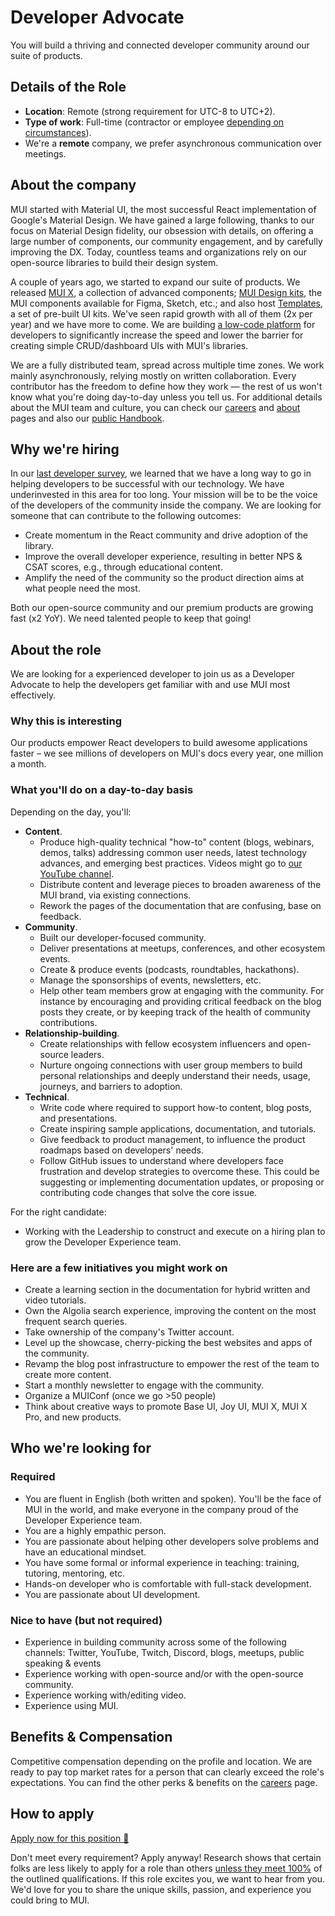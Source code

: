 # Developer Advocate

<p class="description">You will build a thriving and connected developer community around our suite of products.</p>

## Details of the Role

- **Location**: Remote (strong requirement for UTC-8 to UTC+2).
- **Type of work**: Full-time (contractor or employee [depending on circumstances](https://mui-org.notion.site/Hiring-FAQ-64763b756ae44c37b47b081f98915501#494af1f358794028beb4b7697b5d3102)).
- We're a **remote** company, we prefer asynchronous communication over meetings.

## About the company

MUI started with Material UI, the most successful React implementation of Google's Material Design.
We have gained a large following, thanks to our focus on Material Design fidelity, our obsession with details, on offering a large number of components, our community engagement, and by carefully improving the DX.
Today, countless teams and organizations rely on our open-source libraries to build their design system.

A couple of years ago, we started to expand our suite of products.
We released [MUI X](https://mui.com/x/), a collection of advanced components; [MUI Design kits](https://mui.com/design-kits/), the MUI components available for Figma, Sketch, etc.; and also host [Templates](https://mui.com/templates/), a set of pre-built UI kits.
We've seen rapid growth with all of them (2x per year) and we have more to come.
We are building [a low-code platform](https://mui.com/toolpad/) for developers to significantly increase the speed and lower the barrier for creating simple CRUD/dashboard UIs with MUI's libraries.

We are a fully distributed team, spread across multiple time zones.
We work mainly asynchronously, relying mostly on written collaboration.
Every contributor has the freedom to define how they work — the rest of us won't know what you're doing day-to-day unless you tell us.
For additional details about the MUI team and culture, you can check our [careers](https://mui.com/careers/) and [about](https://mui.com/about/) pages and also our [public Handbook](https://mui-org.notion.site/Handbook-f086d47e10794d5e839aef9dc67f324b).

## Why we're hiring

In our [last developer survey](https://mui.com/blog/2021-developer-survey-results/#what-else-can-we-do-to-improve-mui-for-you), we learned that we have a long way to go in helping developers to be successful with our technology.
We have underinvested in this area for too long.
Your mission will be to be the voice of the developers of the community inside the company.
We are looking for someone that can contribute to the following outcomes:

- Create momentum in the React community and drive adoption of the library.
- Improve the overall developer experience, resulting in better NPS & CSAT scores, e.g., through educational content.
- Amplify the need of the community so the product direction aims at what people need the most.

Both our open-source community and our premium products are growing fast (x2 YoY).
We need talented people to keep that going!

## About the role

We are looking for a experienced developer to join us as a Developer Advocate to help the developers get familiar with and use MUI most effectively.

### Why this is interesting

Our products empower React developers to build awesome applications faster – we see millions of developers on MUI's docs every year, one million a month.

### What you'll do on a day-to-day basis

Depending on the day, you'll:

- **Content**.
  - Produce high-quality technical "how-to" content (blogs, webinars, demos, talks) addressing common user needs, latest technology advances, and emerging best practices. Videos might go to [our YouTube channel](https://www.youtube.com/@MUI_hq).
  - Distribute content and leverage pieces to broaden awareness of the MUI brand, via existing connections.
  - Rework the pages of the documentation that are confusing, base on feedback.
- **Community**.
  - Built our developer-focused community.
  - Deliver presentations at meetups, conferences, and other ecosystem events.
  - Create & produce events (podcasts, roundtables, hackathons).
  - Manage the sponsorships of events, newsletters, etc.
  - Help other team members grow at engaging with the community. For instance by encouraging and providing critical feedback on the blog posts they create, or by keeping track of the health of community contributions.
- **Relationship-building**.
  - Create relationships with fellow ecosystem influencers and open-source leaders.
  - Nurture ongoing connections with user group members to build personal relationships and deeply understand their needs, usage, journeys, and barriers to adoption.
- **Technical**.
  - Write code where required to support how-to content, blog posts, and presentations.
  - Create inspiring sample applications, documentation, and tutorials.
  - Give feedback to product management, to influence the product roadmaps based on developers' needs.
  - Follow GitHub issues to understand where developers face frustration and develop strategies to overcome these. This could be suggesting or implementing documentation updates, or proposing or contributing code changes that solve the core issue.

For the right candidate:

- Working with the Leadership to construct and execute on a hiring plan to grow the Developer Experience team.

### Here are a few initiatives you might work on

- Create a learning section in the documentation for hybrid written and video tutorials.
- Own the Algolia search experience, improving the content on the most frequent search queries.
- Take ownership of the company's Twitter account.
- Level up the showcase, cherry-picking the best websites and apps of the community.
- Revamp the blog post infrastructure to empower the rest of the team to create more content.
- Start a monthly newsletter to engage with the community.
- Organize a MUIConf (once we go >50 people)
- Think about creative ways to promote Base UI, Joy UI, MUI X, MUI X Pro, and new products.

## Who we're looking for

### Required

- You are fluent in English (both written and spoken). You'll be the face of MUI in the world, and make everyone in the company proud of the Developer Experience team.
- You are a highly empathic person.
- You are passionate about helping other developers solve problems and have an educational mindset.
- You have some formal or informal experience in teaching: training, tutoring, mentoring, etc.
- Hands-on developer who is comfortable with full-stack development.
- You are passionate about UI development.

### Nice to have (but not required)

- Experience in building community across some of the following channels: Twitter, YouTube, Twitch, Discord, blogs, meetups, public speaking & events
- Experience working with open-source and/or with the open-source community.
- Experience working with/editing video.
- Experience using MUI.

## Benefits & Compensation

Competitive compensation depending on the profile and location.
We are ready to pay top market rates for a person that can clearly exceed the role's expectations.
You can find the other perks & benefits on the [careers](https://mui.com/careers/#perks-and-benefits) page.

## How to apply

[Apply now for this position 📮](https://jobs.ashbyhq.com/MUI/28287eeb-88d2-465f-96d7-e7fd99fabd7d/application?utm_source=ZNRrPGBkqO)

Don't meet every requirement?
Apply anyway!
Research shows that certain folks are less likely to apply for a role than others [unless they meet 100%](https://hbr.org/2014/08/why-women-dont-apply-for-jobs-unless-theyre-100-qualified) of the outlined qualifications.
If this role excites you, we want to hear from you.
We'd love for you to share the unique skills, passion, and experience you could bring to MUI.
